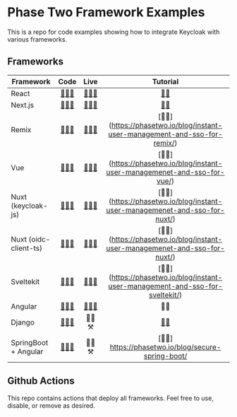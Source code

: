 # Phase Two Framework Examples

This is a repo for code examples showing how to integrate Keycloak with various frameworks.

## Frameworks

| Framework             |                    Code                    |                             Live                             |                                    Tutorial                                    |
| --------------------- | :----------------------------------------: | :----------------------------------------------------------: | :----------------------------------------------------------------------------: |
| React                 |       [🧑‍💻📁](./frameworks/reactjs/)        |      [👩‍💻🚀](https://phasetwo-react-example.vercel.app)       |  [👩‍🏫](https://phasetwo.io/blog/instant-user-managemenet-and-sso-for-reactjs/)  |
| Next.js               |        [🧑‍💻📁](./frameworks/nextjs/)        |      [👩‍💻🚀](https://phasetwo-nextjs-example.vercel.app)      |  [👩‍🏫](https://phasetwo.io/blog/instant-user-managemenet-and-sso-for-nextjs/)   |
| Remix                 |        [🧑‍💻📁](./frameworks/remix/)         |      [👩‍💻🚀](https://phasetwo-remix-example.vercel.app)       |   [👩‍🏫] (https://phasetwo.io/blog/instant-user-management-and-sso-for-remix/)   |
| Vue                   |         [🧑‍💻📁](./frameworks/vue/)          |       [👩‍💻🚀](https://phasetwo-vue-example.vercel.app)        |   [👩‍🏫] (https://phasetwo.io/blog/instant-user-managemenet-and-sso-for-vue/)    |
| Nuxt (keycloak-js)    |   [🧑‍💻📁](./frameworks/nuxt/keycloak-js/)   | [👩‍💻🚀](https://phasetwo-nuxt-keycloakjs-example.vercel.app/) |   [👩‍🏫] (https://phasetwo.io/blog/instant-user-managemenet-and-sso-for-nuxt/)   |
| Nuxt (oidc-client-ts) | [🧑‍💻📁](./frameworks/nuxt/oidc-client-ts/)  |    [👩‍💻🚀](https://phasetwo-nuxt-oidc-example.vercel.app/)    |   [👩‍🏫] (https://phasetwo.io/blog/instant-user-managemenet-and-sso-for-nuxt/)   |
| Sveltekit             |      [🧑‍💻📁](./frameworks/sveltekit/)       |    [👩‍💻🚀](https://phasetwo-sveltekit-example.vercel.app)     | [👩‍🏫] (https://phasetwo.io/blog/instant-user-management-and-sso-for-sveltekit/) |
| Angular               |       [🧑‍💻📁](./frameworks/angular/)        |     [👩‍💻🚀](https://phasetwo-angular-example.vercel.app)      |                                       👩‍🏫                                       |
| Django                |        [🧑‍💻📁](./frameworks/django/)        |                             👩‍💻⚒️                             |                 [👩‍🏫](https://phasetwo.io/blog/secure-django/)                  |
| SpringBoot + Angular  | [🧑‍💻📁](./frameworks/spring-boot-keycloak/) |                             👩‍💻⚒️                             |               [👩‍🏫] https://phasetwo.io/blog/secure-spring-boot/                |

## Github Actions

This repo contains actions that deploy all frameworks. Feel free to use, disable, or remove as desired.
